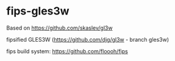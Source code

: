 fips-gles3w
===========

Based on https://github.com/skaslev/gl3w

fipsified GLES3W (https://github.com/djg/gl3w - branch gles3w)

fips build system: https://github.com/floooh/fips
